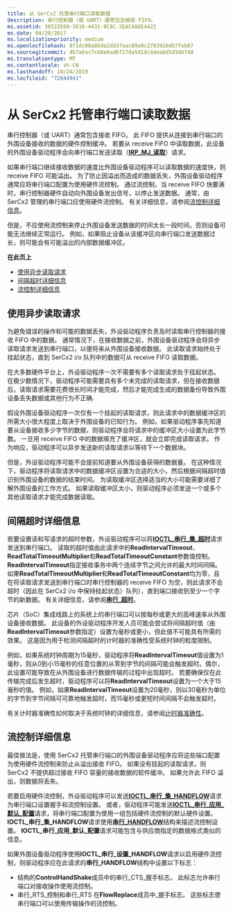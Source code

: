 ```yaml
---
title: 从 SerCx2 托管串行端口读取数据
description: 串行控制器（或 UART）通常包含接收 FIFO。
ms.assetid: 36522E60-3616-4431-8C8C-3EAC4A6E4422
ms.date: 04/20/2017
ms.localizationpriority: medium
ms.openlocfilehash: 071dc00a8b9a2dd3feac89e0c2783926db7feb87
ms.sourcegitcommit: 4b7a6ac7c68e6ad6f27da5d1dc4deabd5d34b748
ms.translationtype: MT
ms.contentlocale: zh-CN
ms.lasthandoff: 10/24/2019
ms.locfileid: "72844941"
---
```

# <a name="reading-data-from-a-sercx2-managed-serial-port"></a>从 SerCx2 托管串行端口读取数据

串行控制器（或 UART）通常包含接收 FIFO。 此 FIFO 提供从连接到串行端口的外围设备接收的数据的硬件控制缓冲。 若要从 receive FIFO 中读取数据，此设备的外围设备驱动程序会向串行端口发送读取（[**IRP\_MJ\_读取**](https://docs.microsoft.com/previous-versions/ff546883(v=vs.85))）请求。

如果串行端口继续接收数据的速度比外围设备驱动程序可以读取数据的速度快，则 receive FIFO 可能溢出。 为了防止因溢出而造成的数据丢失，外围设备驱动程序通常应将串行端口配置为使用硬件流控制。 通过流控制，当 receive FIFO 快要满时，串行控制器硬件自动向外围设备发出信号，以停止发送数据。 通常，由 SerCx2 管理的串行端口应使用硬件流控制。 有关详细信息，请参阅[流控制详细信息](#flow-control-details)。

但是，不应使用流控制来停止外围设备发送数据的时间太长一段时间，否则设备可能无法继续正常运行。 例如，如果阻止设备从该缓冲区向串行端口发送数据过长，则可能会有可能溢出的内部数据缓冲区。

**在此页上**

- [使用异步读取请求](#using-asynchronous-read-requests)
- [间隔超时详细信息](#interval-time-out-details)
- [流控制详细信息](#flow-control-details)

## <a name="using-asynchronous-read-requests"></a>使用异步读取请求

为避免错误的操作和可能的数据丢失，外设驱动程序负责及时读取串行控制器的接收 FIFO 中的数据。 通常情况下，在接收数据之前，外围设备驱动程序会将异步读取请求发送到串行端口，以便将来从外围设备接收数据。 此读取请求始终处于挂起状态，直到 SerCx2 i/o 队列中的数据可从 receive FIFO 读取数据。

在大多数硬件平台上，外设驱动程序一次不需要有多个读取请求处于挂起状态。 在极少数情况下，驱动程序可能需要具有多个未完成的读取请求，但在接收数据后，读取请求需要花费很长时间才能完成，然后才能完成生成的数据备份导致外围设备丢失数据或其他行为不正确.

假设外围设备驱动程序一次仅有一个挂起的读取请求，则此请求中的数据缓冲区的所需大小很大程度上取决于外围设备的已知行为。 例如，如果驱动程序事先知道要从设备接收多少字节的数据，则驱动程序会将请求中的缓冲区大小设置为此字节数。 一旦用 receive FIFO 中的数据填充了缓冲区，就会立即完成读取请求。 作为响应，驱动程序可以异步发送新的读取请求以等待下一个数据块。

但是，外设驱动程序可能不会提前知道要从外围设备获得的数据量。 在这种情况下，驱动程序将读取请求中的数据缓冲区设置为合适的大小，然后根据间隔超时值识别外围设备的数据的结束时间。 为读取缓冲区选择适当的大小可能需要详细了解外围设备的工作方式。 如果读取缓冲区太小，则驱动程序必须发送一个或多个其他读取请求才能完成数据读取。

## <a name="interval-time-out-details"></a>间隔超时详细信息


若要设置读和写请求的超时参数，外设驱动程序可以将[**IOCTL\_串行\_集\_超时**](https://docs.microsoft.com/windows-hardware/drivers/ddi/ntddser/ni-ntddser-ioctl_serial_set_timeouts)请求发送到串行端口。 读取的超时值由此请求中的**ReadIntervalTimeout**、 **ReadTotalTimeoutMultiplier**和**ReadTotalTimeoutConstant**参数值控制。 **ReadIntervalTimeout**指定接收事务中两个连续字节之间允许的最大时间间隔。 如果**ReadTotalTimeoutMultiplier**和**ReadTotalTimeoutConstant**均为零，且在将读取请求发送到串行端口时串行控制器的 receive FIFO 为空，则此请求不会超时（因此在 SerCx2 i/o 中保持挂起状态）队列），直到端口接收到至少一个字节的新数据。 有关详细信息，请参阅[**串行\_超时**](https://docs.microsoft.com/windows-hardware/drivers/ddi/ntddser/ns-ntddser-_serial_timeouts)。

芯片（SoC）集成线路上的系统上的串行端口可以按每秒或更大的高峰速率从外围设备接收数据。 此设备的外设驱动程序开发人员可能会尝试将间隔超时值（由**ReadIntervalTimeout**参数指定）设置为毫秒或更小，但此值不可能具有所需的效果。 这是因为用于检测间隔超时的计时器的准确性受系统时钟的粒度限制。

例如，如果系统时钟周期为15毫秒，驱动程序将**ReadIntervalTimeout**值设置为1毫秒，则从0到小15毫秒的任意位置的从零到字节的间隔可能会触发超时。偶尔，此设置可能导致在从外围设备进行数据传输的过程中出现超时。 若要确保仅在此传输完成后发生超时，驱动程序可以将**ReadIntervalTimeout**设置为一个大于15毫秒的值。 例如，如果**ReadIntervalTimeout**设置为20毫秒，则以30毫秒为单位的字节到字节间隔可可靠地触发超时，而15毫秒或更短时间间隔不会触发超时。

有关计时器准确性如何取决于系统时钟的详细信息，请参阅[计时器准确性](https://docs.microsoft.com/windows-hardware/drivers/kernel/timer-accuracy)。

## <a name="flow-control-details"></a>流控制详细信息


最佳做法是，使用 SerCx2 托管串行端口的外围设备驱动程序应将这些端口配置为使用硬件流控制来防止从溢出接收 FIFO。 如果没有挂起的读取请求，则 SerCx2 不提供超过接收 FIFO 容量的接收数据的软件缓冲。 如果允许此 FIFO 溢出，则数据将丢失。

若要启用硬件流控制，外设驱动程序可以发送[**IOCTL\_串行\_集\_HANDFLOW**](https://docs.microsoft.com/windows-hardware/drivers/ddi/ntddser/ni-ntddser-ioctl_serial_set_handflow)请求为串行端口设置握手和流控制设置。 或者，驱动程序可能发送[**IOCTL\_串行\_应用\_默认\_配置**](https://docs.microsoft.com/windows-hardware/drivers/ddi/ntddser/ni-ntddser-ioctl_serial_apply_default_configuration)请求，将串行端口配置为使用一组包括硬件流控制的默认硬件设置。 **IOCTL\_串行\_集\_HANDFLOW**请求使用[**串行\_HANDFLOW**](https://docs.microsoft.com/windows-hardware/drivers/ddi/ntddser/ns-ntddser-_serial_handflow)结构来描述流控制设置。 **IOCTL\_串行\_应用\_默认\_配置**请求可能包含与供应商指定的数据格式类似的信息。

如果外围设备驱动程序使用**IOCTL\_串行\_设置\_HANDFLOW**请求以启用硬件流控制，则驱动程序应在此请求的**串行\_HANDFLOW**结构中设置以下标志：

- 结构的**ControlHandShake**成员中的串行\_CTS\_握手标志。 此标志允许串行端口对接收操作使用流控制。
- 串行\_RTS\_控制和串行\_RTS 在**FlowReplace**成员中\_握手标志。 这些标志使串行端口可以使用传输操作的流控制。
